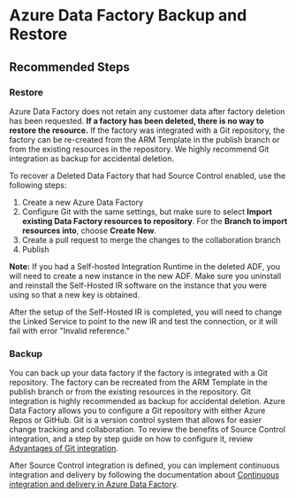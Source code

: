 <properties
  pagetitle="Azure Data Factory Backup and Restore&#xD;"
  description="How to keep a backup or restore a deleted data factory resource"
  ms.author="hecepeda,haoc"
  selfhelptype="Generic"
  supporttopicids="32781329"
  resourcetags=""
  productpesids="15613"
  cloudenvironments="public,fairfax,usnat,ussec"
  articleid="new-v2-backup-restore.md"
  ownershipid="AzureData_DataFactory" />
# Azure Data Factory Backup and Restore

## **Recommended Steps**

### **Restore**

Azure Data Factory does not retain any customer data after factory deletion has been requested. **If a factory has been deleted, there is no way to restore the resource.** If the factory was integrated with a Git repository, the factory can be re-created from the ARM Template in the publish branch or from the existing resources in the repository. We highly recommend Git integration as backup for accidental deletion.

To recover a Deleted Data Factory that had Source Control enabled, use the following steps:

1. Create a new Azure Data Factory
2. Configure Git with the same settings, but make sure to select **Import existing Data Factory resources to repository**. For the **Branch to import resources into**, choose **Create New**.
3. Create a pull request to merge the changes to the collaboration branch
4. Publish

**Note:** If you had a Self-hosted Integration Runtime in the deleted ADF, you will need to create a new instance in the new ADF. Make sure you uninstall and reinstall the Self-Hosted IR software on the instance that you were using so that a new key is obtained.

After the setup of the Self-Hosted IR is completed, you will need to change the Linked Service to point to the new IR and test the connection, or it will fail with error "Invalid reference."

### **Backup**

You can back up your data factory if the factory is integrated with a Git repository. The factory can be recreated from the ARM Template in the publish branch or from the existing resources in the repository. Git integration is highly recommended as backup for accidental deletion. Azure Data Factory allows you to configure a Git repository with either Azure Repos or GitHub. Git is a version control system that allows for easier change tracking and collaboration. To review the benefits of Source Control integration, and a step by step guide on how to configure it, review [Advantages of Git integration](https://docs.microsoft.com/azure/data-factory/source-control#advantages-of-git-integration).

After Source Control integration is defined, you can implement continuous integration and delivery by following the documentation about [Continuous integration and delivery in Azure Data Factory](https://docs.microsoft.com/azure/data-factory/continuous-integration-deployment).
